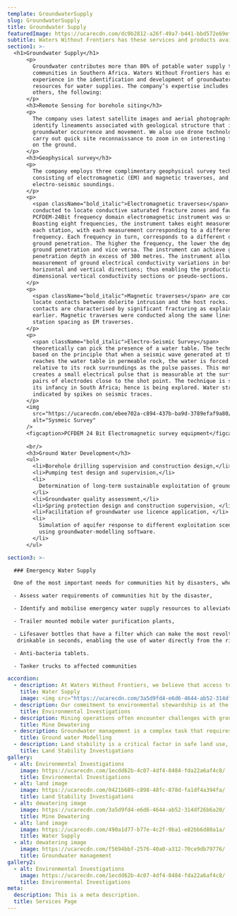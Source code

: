 ```yaml
---
template: GroundwaterSupply
slug: GroundwaterSupply
title: Groundwater Supply
featuredImage: https://ucarecdn.com/dc9b2812-a26f-49a7-b441-bbd572e69efe/
subtitle: Waters Without Frontiers has these services and products available
section1: >-
  <h1>Groundwater Supply</h1>
      <p>
        Groundwater contributes more than 80% of potable water supply to rural
        communities in Southern Africa. Waters Without Frontiers has extensive
        experience in the identification and development of groundwater
        resources for water supplies. The company’s expertise includes among
        others, the following:
      </p>
      <h3>Remote Sensing for borehole siting</h3>
      <p>
        The company uses latest satellite images and aerial photographs to
        identify lineaments associated with geological structure that influence
        groundwater occurrence and movement. We also use drone technology to
        carry out quick site reconnaissance to zoom in on interesting features
        on the ground.
      </p>
      <h3>Geophysical survey</h3>
      <p>
        The company employs three complimentary geophysical survey techniques,
        consisting of electromagnetic (EM) and magnetic traverses, and
        electro-seismic soundings.
      </p>
      <p>
        <span className="bold_italic">Electromagnetic traverses</span> are
        conducted to locate conductive saturated fracture zones and faults. A
        PCFDEM-24Bit frequency domain electromagnetic instrument was used.
        Boasting eight frequencies, the instrument takes eight measurements at
        each station, with each measurement corresponding to a different
        frequency. Each frequency in turn, corresponds to a different depth of
        ground penetration. The higher the frequency, the lower the depth of
        ground penetration and vice versa. The instrument can achieve ground
        penetration depth in excess of 300 metres. The instrument allows for the
        measurement of ground electrical conductivity variations in both the
        horizontal and vertical directions; thus enabling the production of two
        dimensional vertical conductivity sections or pseudo-sections.
      </p>
      <p>
        <span className="bold_italic">Magnetic traverses</span> are conducted to
        locate contacts between dolerite intrusion and the host rocks. These
        contacts are characterised by significant fracturing as explained
        earlier. Magnetic traverses were conducted along the same lines and
        station spacing as EM traverses.
      </p>
      <p>
        <span className="bold_italic">Electro-Seismic Survey</span>
        theoretically can pick the presence of a water table. The technique is
        based on the principle that when a seismic wave generated at the surface
        reaches the water table in permeable rock, the water is forced to move
        relative to its rock surroundings as the pulse passes. This motion
        creates a small electrical pulse that is measurable at the surface by
        pairs of electrodes close to the shot point. The technique is still at
        its infancy in South Africa; hence is being explored. Water strikes are
        indicated by spikes on seismic traces.
      </p>
      <img
        src="https://ucarecdn.com/ebee702a-c894-437b-ba9d-3789efaf9a80/water2.png"
        alt="Sysmeic Survey"
      />
      <figcaption>PCFDEM 24 Bit Electromagnetic survey equipment</figcaption>
      
      <br/>
      <h3>Ground Water Development</h3>
      <ul>
        <li>Borehole drilling supervision and construction design,</li>
        <li>Pumping test design and supervision,</li>
        <li>
          Determination of long-term sustainable exploitation of groundwater,
        </li>
        <li>Groundwater quality assessment,</li>
        <li>Spring protection design and construction supervision, </li>
        <li>Facilitation of groundwater use licence application, </li>
        <li>
          Simulation of aquifer response to different exploitation scenarios
          using groundwater-modelling software.
        </li>
      </ul>

section3: >-

  ### Emergency Water Supply

  One of the most important needs for communities hit by disasters, whether natural or man-made, is the provision of emergency safe and clean drinking water immediately after the disaster. Waters Without Frontiers has capacity to:  

  -	Assess water requirements of communities hit by the disaster,

  -	Identify and mobilise emergency water supply resources to alleviate human suffering. Such resources include:

  - Trailer mounted mobile water purification plants,

  -	Lifesaver bottles that have a filter which can make the most revolting water
   drinkable in seconds, enabling the use of water directly from the river.

  -	Anti-bacteria tablets.

  -	Tanker trucks to affected communities

accordion:
  - description: At Waters Without Frontiers, we believe that access to clean and safe water is a fundamental right. Our team works tirelessly to identify new water sources and improve existing supply systems. We employ cutting-edge technology and innovative strategies to ensure the water we provide meets the highest standards of safety and cleanliness.
    title: Water Supply
    image: <img src="https://ucarecdn.com/3a5d9fd4-e6d6-4644-ab52-314df26b6a20/" alt="Alt image"/>
  - description: Our commitment to environmental stewardship is at the heart of what we do. We conduct thorough investigations into the health of aquatic ecosystems, monitor changes in water quality, and study the effects of pollution. Our findings guide our efforts to mitigate environmental impact and promote sustainable practices.
    title: Environmental Investigations
  - description: Mining operations often encounter challenges with groundwater. At Waters Without Frontiers, we specialize in managing these challenges. Our team designs and implements effective dewatering systems to control groundwater, ensuring the safety and efficiency of mining activities.
    title: Mine Dewatering
  - description: Groundwater management is a complex task that requires precise prediction and monitoring. We use advanced mathematical models to simulate groundwater flow and distribution. These models help us understand aquifer systems, manage water resources effectively, and devise solutions for groundwater contamination problems.
    title: Ground water Modelling
  - description: Land stability is a critical factor in safe land use, especially in areas where water may pose a risk. Our team conducts comprehensive investigations into soil properties and geological hazards. The insights we gain from these investigations enable us to evaluate the risk of landslides and other hazards, ensuring the safety of communities and the environment.
    title: Land Stability Investigations
gallery:
  - alt: Environmental Investigations
    image: https://ucarecdn.com/1ecdd62b-4c07-4df4-8484-fda22a6af4c8/
    title: Environmental Investigations
  - alt: land image
    image: https://ucarecdn.com/0421b689-c898-48fc-878d-fa1df4a394fa/
    title: Land Stability Investigations
  - alt: dewatering image
    image: https://ucarecdn.com/3a5d9fd4-e6d6-4644-ab52-314df26b6a20/
    title: Mine Dewatering
  - alt: land image
    image: https://ucarecdn.com/490a1d77-b77e-4c2f-9ba1-e82bb6d80a1a/
    title: Water Supply
  - alt: dewatering image
    image: https://ucarecdn.com/f5694bbf-2576-40a0-a312-70ce9db79776/
    title: Groundwater management
gallery2:
  - alt: Environmental Investigations
    image: https://ucarecdn.com/1ecdd62b-4c07-4df4-8484-fda22a6af4c8/
    title: Environmental Investigations
meta:
  description: This is a meta description.
  title: Services Page
---
```


